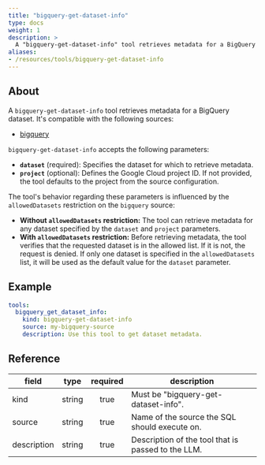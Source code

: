 ```yaml
---
title: "bigquery-get-dataset-info"
type: docs
weight: 1
description: >
  A "bigquery-get-dataset-info" tool retrieves metadata for a BigQuery dataset.
aliases:
- /resources/tools/bigquery-get-dataset-info
---
```


## About

A `bigquery-get-dataset-info` tool retrieves metadata for a BigQuery dataset.
It's compatible with the following sources:

- [bigquery](../../sources/bigquery.md)

`bigquery-get-dataset-info` accepts the following parameters:
- **`dataset`** (required): Specifies the dataset for which to retrieve metadata.
- **`project`** (optional): Defines the Google Cloud project ID. If not provided,
  the tool defaults to the project from the source configuration.

The tool's behavior regarding these parameters is influenced by the
`allowedDatasets` restriction on the `bigquery` source:
- **Without `allowedDatasets` restriction:** The tool can retrieve metadata for
  any dataset specified by the `dataset` and `project` parameters.
- **With `allowedDatasets` restriction:** Before retrieving metadata, the tool
  verifies that the requested dataset is in the allowed list. If it is not, the
  request is denied. If only one dataset is specified in the `allowedDatasets`
  list, it will be used as the default value for the `dataset` parameter.

## Example

```yaml
tools:
  bigquery_get_dataset_info:
    kind: bigquery-get-dataset-info
    source: my-bigquery-source
    description: Use this tool to get dataset metadata.
```

## Reference

| **field**   |                  **type**                  | **required** | **description**                                                                                  |
|-------------|:------------------------------------------:|:------------:|--------------------------------------------------------------------------------------------------|
| kind        |                   string                   |     true     | Must be "bigquery-get-dataset-info".                                                             |
| source      |                   string                   |     true     | Name of the source the SQL should execute on.                                                    |
| description |                   string                   |     true     | Description of the tool that is passed to the LLM.                                               |
